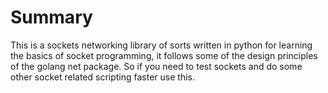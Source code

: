 # Summary
This is a sockets networking library of sorts written in python for learning
the basics of socket programming, it follows some of the design principles
of the golang net package. So if you need to test sockets and do some other
socket related scripting faster use this.


